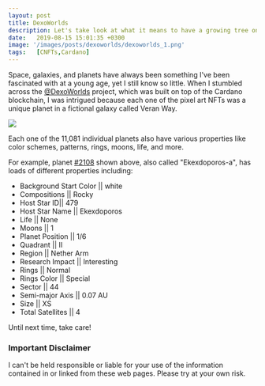 ```yaml
---
layout: post
title: DexoWorlds
description: Let's take look at what it means to have a growing tree on Cardano.
date:   2019-08-15 15:01:35 +0300
image: '/images/posts/dexoworlds/dexoworlds_1.png'
tags:   [CNFTs,Cardano]
---
```

Space, galaxies, and planets have always been something I've been fascinated with at a young age, yet I still know so little. When I stumbled across the [@DexoWorlds](https://twitter.com/DexoWorlds) project, which was built on top of the Cardano blockchain, I was intrigued because each one of the pixel art NFTs was a unique planet in a fictional galaxy called Veran Way. 

![](/images/posts/dexoworlds/dexoworlds_5s.png)

Each one of the 11,081 individual planets also have various properties like color schemes, patterns, rings, moons, life, and more. 

For example, planet [#2108](https://pool.pm/862cd06c4504de6114a29e0b863751ee84ad455493d43aeeb727d896.DexoWorld2108) shown above, also called "Ekexdoporos-a", has loads of different properties including: 

- Background Start Color || white
- Compositions || Rocky 
- Host Star ID|| 479
- Host Star Name || Ekexdoporos
- Life || None
- Moons || 1
- Planet Position || 1/6
- Quadrant || II
- Region || Nether Arm
- Research Impact || Interesting
- Rings || Normal
- Rings Color || Special 
- Sector || 44
- Semi-major Axis || 0.07 AU
- Size || XS
- Total Satellites || 4

Until next time, take care! 

### Important Disclaimer
I can't be held responsible or liable for your use of the information contained in or linked from these web pages. Please try at your own risk.

